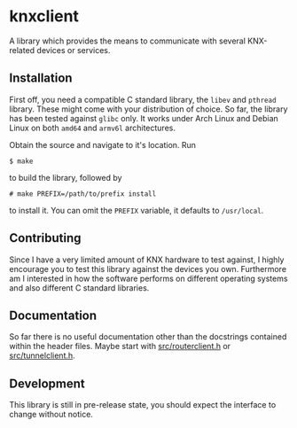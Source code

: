 # knxclient
A library which provides the means to communicate with several KNX-related devices or services.

## Installation
First off, you need a compatible C standard library, the `libev` and `pthread` library. These might
come with your distribution of choice. So far, the library has been tested against `glibc` only.
It works under Arch Linux and Debian Linux on both `amd64` and `armv6l` architectures.

Obtain the source and navigate to it's location. Run

```
$ make
```

to build the library, followed by

```
# make PREFIX=/path/to/prefix install
```

to install it. You can omit the `PREFIX` variable, it defaults to `/usr/local`.

## Contributing
Since I have a very limited amount of KNX hardware to test against, I highly encourage you to test
this library against the devices you own. Furthermore am I interested in how the software performs
on different operating systems and also different C standard libraries.

## Documentation
So far there is no useful documentation other than the docstrings contained within the header files.
Maybe start with [src/routerclient.h](https://github.com/vapourismo/knxclient/blob/master/src/routerclient.h) or
[src/tunnelclient.h](https://github.com/vapourismo/knxclient/blob/master/src/tunnelclient.h).

## Development
This library is still in pre-release state, you should expect the interface to change without
notice.
